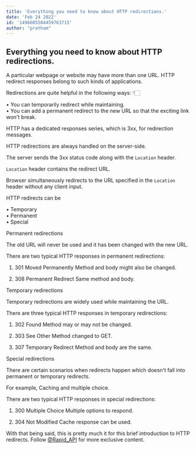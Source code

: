 ```yaml
---
title: 'Everything you need to know about HTTP redirections.'
date: 'Feb 24 2022'
id: '1496605584459763715'
author: "pratham"
---
```


## Everything you need to know about HTTP redirections.

<Tweet>

A particular webpage or website may have more than one URL. HTTP redirect responses belong to such kinds of applications.
   
</Tweet>
  
<Tweet>

Redirections are quite helpful in the following ways: 👇🏻

• You can temporarily redirect while maintaining.  
• You can add a permanent redirect to the new URL so that the exciting link won't break.
  
</Tweet>

<Tweet>

HTTP has a dedicated responses series, which is 3xx, for redirection messages.

HTTP redirections are always handled on the server-side.

The server sends the 3xx status code along with the `Location` header.
  
</Tweet>

<Tweet>

`Location` header contains the redirect URL.

Browser simultaneously redirects to the URL specified in the `Location` header without any client input.
  
</Tweet>

<Tweet>

HTTP redirects can be

• Temporary  
• Permanent  
• Special 
  
</Tweet>

<Tweet>

Permanent redirections

The old URL will never be used and it has been changed with the new URL.
  
</Tweet>

<Tweet>

There are two typical HTTP responses in permanent redirections:

1. 301 Moved Permanently
   Method and body might also be changed.

2. 308 Permanent Redirect
   Same method and body.
  
</Tweet>

<Tweet>

Temporary redirections

Temporary redirections are widely used while maintaining the URL.
  
</Tweet>

<Tweet>

There are three typical HTTP responses in temporary redirections:

1. 302 Found
   Method may or may not be changed.

2. 303 See Other
   Method changed to GET.

3. 307 Temporary Redirect
   Method and body are the same.
  
</Tweet>

<Tweet>

Special redirections

There are certain scenarios when redirects happen which doesn't fall into permanent or temporary redirects.

For example, Caching and multiple choice.
  
</Tweet>

<Tweet>

There are two typical HTTP responses in special redirections:

1. 300 Multiple Choice
   Multiple options to respond.

2. 304 Not Modified
   Cache response can be used.
  
</Tweet>
  
<Tweet>

With that being said, this is pretty much it for this brief introduction to HTTP redirects. Follow [@Rapid_API](https://RapidAPI.com/hub) for more exclusive content.
  
</Tweet>
